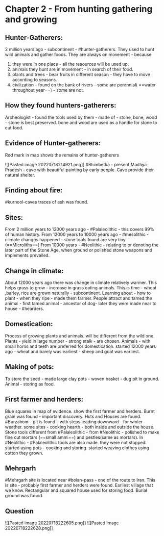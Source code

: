 # Chapter 2 - From hunting gathering and growing

## Hunter-Gatherers:
2 million years ago - subcontinent - #hunter-gatherers. They used to hunt wild animals and gather foods. They are always on movement - because 

1. they were in one place - all the resources will be used up.
2. animals they hunt are in movement - in search of their food.
3. plants and trees - bear fruits in different season - they have to move according to seasons.
4. civilization - found on the bank of rivers - some are perennial( ==water throughout year==) - some are not.
## How they found hunters-gatherers:
Archeologist - found the tools used by them - made of - stone, bone, wood - stone is best preserved. bone and wood are used as a handle for stone to cut food.

## Evidence of Hunter-gatherers:
Red mark in map shows the remains of hunter-gatherers

![[Pasted image 20220718214921.png]]
#Bhimbetka - present Madhya Pradesh - cave with beautiful painting by early people. Cave provide their natural shelter.
## Finding about fire:
#kurnool-caves traces of ash was found.
## Sites:
From 2 million years to 12000 years ago - #Palaleolithic - this covers 99% of human history.
From 12000 years to 10000 years ago - #mesolithic - climate changes happened - stone tools found are very tiny (==Microliths==)
From 10000 years - #Neolithic - relating to or denoting the later part of the Stone Age, when ground or polished stone weapons and implements prevailed.
## Change in climate:
About 12000 years ago there was change in climate relatively warmer. This helps grass to grow - increase in grass eating animals. This is time - wheat ,barley, rice are grown naturally - subcontinent. Learning about - how to plant - when they ripe - made them farmer.
People attract and tamed the animal - first tamed animal - ancestor of dog- later they were made near to  house - #hearders.
## Domestication:
Process of growing plants and animals. will be different from the wild one. Plants - yield in large number - strong stalk - are chosen. Animals - with small horns and teeth are preferred for domestication. started 12000 years ago - wheat and barely was earliest - sheep and goat was earliest.
## Making of pots:
To store the seed - made large clay pots - woven basket - dug pit in ground. Animal - storing as food.
## First farmer and herders:
Blue squares in map of evidence. show the first farmer and herders. Burnt grain was found -  important discovery. Huts and Houses are found. #Burzahom - pit is found - with steps leading downward - for  winter weather. some sites - cooking hearth - both inside and outside the house. Stone tools different from #Palaleolithic - from #Neolithic - polished to make fine cut
mortars (==small ammi==) and pestles(same as mortars). In #Neolithic - #Palaleolithic tools are also made. they were not stopped. started using pots - cooking and storing. started weaving clothes using cotton they grown.
## Mehrgarh
#Mehrgarh site is located near #bolan-pass - one of the route to Iran. This is site - probably first farmer and herders were found. Earliest village that we know. Rectangular and squared house used for storing food. Burial ground was found. 
## Question

![[Pasted image 20220718222605.png]]
![[Pasted image 20220718222628.png]]

